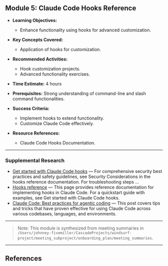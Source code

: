 ## Module 5: Claude Code Hooks Reference

- **Learning Objectives:**
  - Enhance functionality using hooks for advanced customization.
  
- **Key Concepts Covered:**
  - Application of hooks for customization.

- **Recommended Activities:**
  - Hook customization projects.
  - Advanced functionality exercises.

- **Time Estimate:** 4 hours

- **Prerequisites:** Strong understanding of command-line and slash command functionalities.

- **Success Criteria:**
  - Implement hooks to extend functionality.
  - Customize Claude Code effectively.

- **Resource References:**
  - Claude Code Hooks Documentation.

---

### Supplemental Research

- [Get started with Claude Code hooks](https://docs.anthropic.com/en/docs/claude-code/hooks-guide) — For comprehensive security best practices and safety guidelines, see Security Considerations in the hooks reference documentation. For troubleshooting steps ...
- [Hooks reference](https://docs.anthropic.com/en/docs/claude-code/hooks) — This page provides reference documentation for implementing hooks in Claude Code. For a quickstart guide with examples, see Get started with Claude Code hooks.
- [Claude Code: Best practices for agentic coding](https://www.anthropic.com/engineering/claude-code-best-practices) — This post covers tips and tricks that have proven effective for using Claude Code across various codebases, languages, and environments.

---

> Note: This module is synthesized from meeting summaries in `/Users/johnney-fivemiller/CascadeProjects/windsurf-project/meeting_subproject/onboarding_plan/meeting_summaries`.


---

## References
